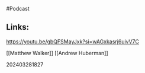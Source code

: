 
#Podcast 



## Links:

https://youtu.be/gbQFSMayJxk?si=wAGxkasrj6uivV7C

[[Matthew Walker]]
[[Andrew Huberman]]


202403281827